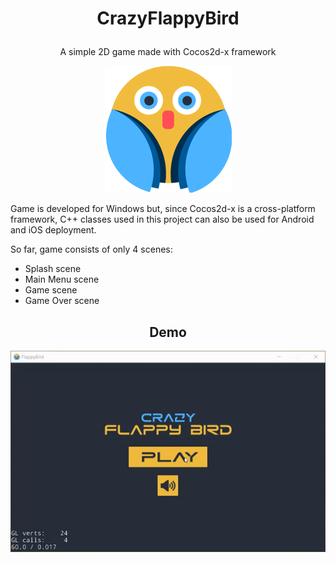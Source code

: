 # <p align="center">CrazyFlappyBird</p>
<p align="center">A simple 2D game made with Cocos2d-x framework</p>

<p align="center">
  <img alt="Flappy Bird" src="https://github.com/m-peko/CrazyFlappyBird/blob/master/Resources/Bird.png"/>
</p>

Game is developed for Windows but, since Cocos2d-x is a cross-platform framework, C++ classes used in this project can also be used for Android and iOS deployment.

So far, game consists of only 4 scenes:
  - Splash scene
  - Main Menu scene
  - Game scene
  - Game Over scene

<h2 align="center">Demo</h2>
<p align="center">
  <img alt="Demo" src="https://github.com/m-peko/CrazyFlappyBird/blob/master/Demo.gif"/>
</p>
